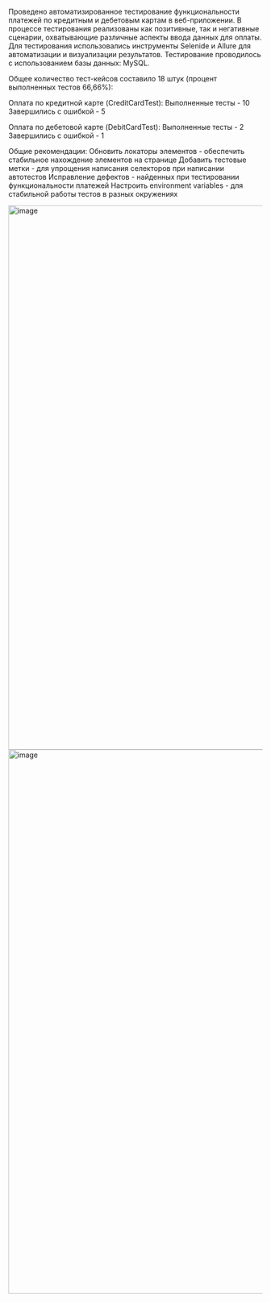 Проведено автоматизированное тестирование функциональности платежей по кредитным и дебетовым картам в веб-приложении. В процессе тестирования реализованы как позитивные, так и негативные сценарии, охватывающие различные аспекты ввода данных для оплаты. Для тестирования использовались инструменты Selenide и Allure для автоматизации и визуализации результатов. Тестирование проводилось с использованием базы данных: MySQL.

Общее количество тест-кейсов составило 18 штук (процент выполненных тестов 66,66%):

Оплата по кредитной карте (CreditCardTest):
Выполненные тесты - 10
Завершились с ошибкой - 5

Оплата по дебетовой карте (DebitCardTest):
Выполненные тесты - 2
Завершились с ошибкой - 1


Общие рекомендации:
Обновить локаторы элементов - обеспечить стабильное нахождение элементов на странице
Добавить тестовые метки - для упрощения написания селекторов при написании автотестов
Исправление дефектов - найденных при тестировании функциональности платежей
Настроить environment variables - для стабильной работы тестов в разных окружениях




<img width="1920" height="1080" alt="image" src="https://github.com/user-attachments/assets/d2d6b912-e5c4-4a39-b10f-653072f89d58" />
<img width="1920" height="1080" alt="image" src="https://github.com/user-attachments/assets/8117bec7-0ee6-4501-bd2c-23796585d2a5" />



